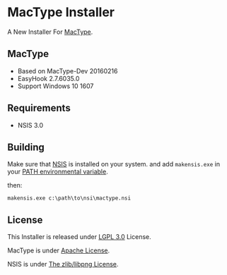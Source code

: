 # MacType Installer 

A New Installer For [MacType](https://github.com/snowie2000/mactype).

## MacType

* Based on MacType-Dev 20160216
* EasyHook 2.7.6035.0
* Support Windows 10 1607

## Requirements
* NSIS 3.0

## Building

Make sure that [NSIS](http://nsis.sourceforge.net/) is installed on your system. and add `makensis.exe` in your [PATH environmental variable](http://superuser.com/questions/284342/what-are-path-and-other-environment-variables-and-how-can-i-set-or-use-them/284351#284351).

then:
```
makensis.exe c:\path\to\nsi\mactype.nsi
```

## License

This Installer is released under [LGPL 3.0](https://opensource.org/licenses/LGPL-3.0) License.

MacType is under [Apache License](https://opensource.org/licenses/Apache-2.0).

NSIS is under [The zlib/libpng License](https://opensource.org/licenses/Zlib). 
